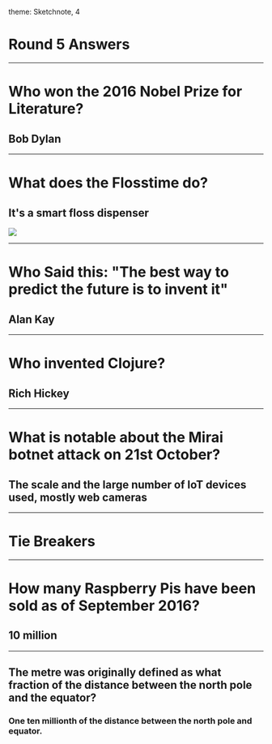 theme: Sketchnote, 4

# Round 5 Answers

---

# Who won the 2016 Nobel Prize for Literature?

## Bob Dylan

---

# What does the Flosstime do?

## It's a smart floss dispenser
![](https://www.youtube.com/watch?v=VeJX3jU0woQ)

---

# Who Said this: "The best way to predict the future is to invent it"

## Alan Kay

---

# Who invented Clojure?

## Rich Hickey

---

# What is notable about the Mirai botnet attack on 21st October?

## The scale and the large number of IoT devices used, mostly web cameras

---

# Tie Breakers



---

# How many Raspberry Pis have been sold as of September 2016?

## 10 million

---

## The metre was originally defined as what fraction of the distance between the north pole and the equator?

### One ten millionth of the distance between the north pole and equator.



